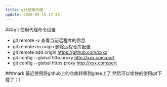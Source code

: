 ```yaml
---
title: git使用代理 
update: 2020-05-15 17:38
---
```


###git 使用代理命令设置
* git remote -v 查看当前远程库的信息
* git remote rm origin 删除远程仓库配置
* git remote add origin https://github.com/xxxx
* git config --global http.proxy http://xxx.com:port
* git config --global https.proxy http://xxx.com:port


###mark
 最近使用将github上的仓库转移到gitee上了
然后可以愉快的使用git下载了：）